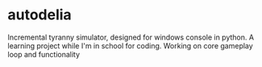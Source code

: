# autodelia
Incremental tyranny simulator, designed for windows console in python. A learning project while I'm in school for coding. Working on core gameplay loop and functionality
